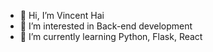 - 👋 Hi, I’m Vincent Hai
- 👀 I’m interested in Back-end development
- 🌱 I’m currently learning Python, Flask, React

<!---
yin415/yin415 is a ✨ special ✨ repository because its `README.md` (this file) appears on your GitHub profile.
You can click the Preview link to take a look at your changes.
--->

